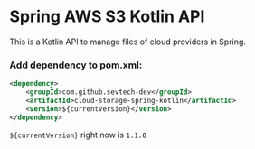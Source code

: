 # Spring AWS S3 Kotlin API

This is a Kotlin API to manage files of cloud providers in Spring. 

### Add dependency to pom.xml:

```xml
<dependency>
	<groupId>com.github.sevtech-dev</groupId>
	<artifactId>cloud-storage-spring-kotlin</artifactId>
	<version>${currentVersion}</version>
</dependency>
```

```${currentVersion}``` right now is ```1.1.0```
